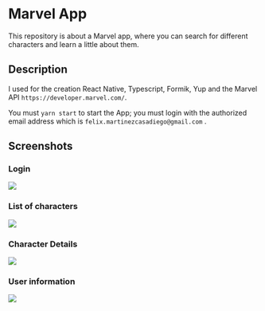 # Marvel App

This repository is about a Marvel app, where you can search for different characters and learn a little about them.

## Description

I used for the creation React Native, Typescript, Formik, Yup and the Marvel API `https://developer.marvel.com/`.

You must `yarn start` to start the App; you must login with the authorized email address which is `felix.martinezcasadiego@gmail.com` .

## Screenshots

### Login

![](img/login.png)

### List of characters

![](img/charactersList.png)

### Character Details

![](img/characterDetails.png)

### User information

![](img/informationUser.png)

